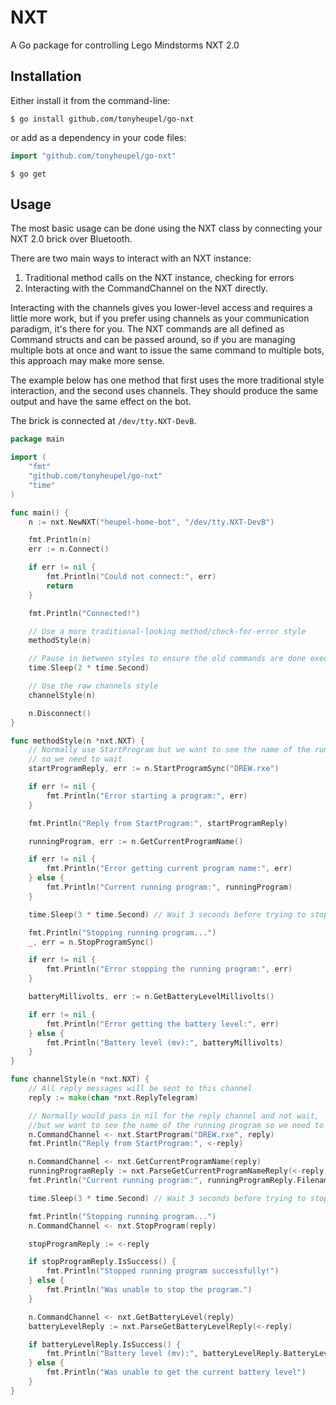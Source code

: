 # NXT
A Go package for controlling Lego Mindstorms NXT 2.0

## Installation
Either install it from the command-line:

```shell
$ go install github.com/tonyheupel/go-nxt
```

or add as a dependency in your code files:
```go
import "github.com/tonyheupel/go-nxt"
```
```shell
$ go get
```

## Usage
The most basic usage can be done using the NXT class by connecting your NXT 2.0
brick over Bluetooth.

There are two main ways to interact with an NXT instance:

1. Traditional method calls on the NXT instance, checking for errors
2. Interacting with the CommandChannel on the NXT directly.

Interacting with the channels gives you lower-level access and requires a little
more work, but if you prefer using channels as your communication paradigm, it's
there for you.  The NXT commands are all defined as Command structs and can
be passed around, so if you are managing multiple bots at once and want to
issue the same command to multiple bots, this approach may make more sense.

The example below has one method that first uses the more traditional style
interaction, and the second uses channels. They should produce the same output
and have the same effect on the bot.

The brick is connected at ``` /dev/tty.NXT-DevB ```.

```go
package main

import (
	"fmt"
	"github.com/tonyheupel/go-nxt"
	"time"
)

func main() {
	n := nxt.NewNXT("heupel-home-bot", "/dev/tty.NXT-DevB")

	fmt.Println(n)
	err := n.Connect()

	if err != nil {
		fmt.Println("Could not connect:", err)
		return
	}

	fmt.Println("Connected!")

	// Use a more traditional-looking method/check-for-error style
	methodStyle(n)

	// Pause in between styles to ensure the old commands are done executing
	time.Sleep(2 * time.Second)

	// Use the raw channels style
	channelStyle(n)

	n.Disconnect()
}

func methodStyle(n *nxt.NXT) {
	// Normally use StartProgram but we want to see the name of the running program
	// so we need to wait
	startProgramReply, err := n.StartProgramSync("DREW.rxe")

	if err != nil {
		fmt.Println("Error starting a program:", err)
	}

	fmt.Println("Reply from StartProgram:", startProgramReply)

	runningProgram, err := n.GetCurrentProgramName()

	if err != nil {
		fmt.Println("Error getting current program name:", err)
	} else {
		fmt.Println("Current running program:", runningProgram)
	}

	time.Sleep(3 * time.Second) // Wait 3 seconds before trying to stop

	fmt.Println("Stopping running program...")
	_, err = n.StopProgramSync()

	if err != nil {
		fmt.Println("Error stopping the running program:", err)
	}

	batteryMillivolts, err := n.GetBatteryLevelMillivolts()

	if err != nil {
		fmt.Println("Error getting the battery level:", err)
	} else {
		fmt.Println("Battery level (mv):", batteryMillivolts)
	}
}

func channelStyle(n *nxt.NXT) {
	// All reply messages will be sent to this channel
	reply := make(chan *nxt.ReplyTelegram)

	// Normally would pass in nil for the reply channel and not wait,
	//but we want to see the name of the running program so we need to wait
	n.CommandChannel <- nxt.StartProgram("DREW.rxe", reply)
	fmt.Println("Reply from StartProgram:", <-reply)

	n.CommandChannel <- nxt.GetCurrentProgramName(reply)
	runningProgramReply := nxt.ParseGetCurrentProgramNameReply(<-reply)
	fmt.Println("Current running program:", runningProgramReply.Filename)

	time.Sleep(3 * time.Second) // Wait 3 seconds before trying to stop

	fmt.Println("Stopping running program...")
	n.CommandChannel <- nxt.StopProgram(reply)

	stopProgramReply := <-reply

	if stopProgramReply.IsSuccess() {
		fmt.Println("Stopped running program successfully!")
	} else {
		fmt.Println("Was unable to stop the program.")
	}

	n.CommandChannel <- nxt.GetBatteryLevel(reply)
	batteryLevelReply := nxt.ParseGetBatteryLevelReply(<-reply)

	if batteryLevelReply.IsSuccess() {
		fmt.Println("Battery level (mv):", batteryLevelReply.BatteryLevelMillivolts)
	} else {
		fmt.Println("Was unable to get the current battery level")
	}
}
